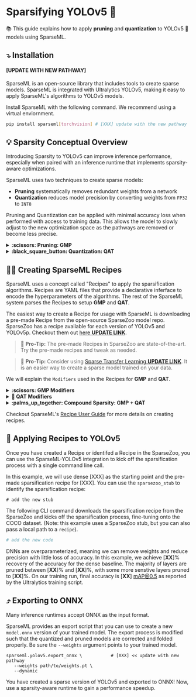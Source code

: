 # Sparsifying YOLOv5 :rocket:

:books: This guide explains how to apply **pruning** and **quantization** to YOLOv5 :rocket: models using SparseML.

## :arrow_heading_down: Installation

#### [UPDATE WITH NEW PATHWAY]

SparseML is an open-source library that includes tools to create sparse models. SparseML is integrated with
Ultralytics YOLOv5, making it easy to apply SparseML's algorithms to YOLOv5 models.

Install SparseML with the following command. We recommend using a virtual enviornment.
```bash
pip install sparseml[torchvision] # [XXX] update with the new pathway
```

## 💡 Sparsity Conceptual Overview

Introducing Sparsity to YOLOv5 can improve inference performance, especially when paired with 
an inference runtime that implements sparsity-aware optimizations.

SparseML uses two techniques to create sparse models:
- **Pruning** systematically removes redundant weights from a network
- **Quantization** reduces model precision by converting weights from `FP32` to `INT8`

Pruning and Quantization can be applied with minimal accuracy loss when performed with 
access to training data. This allows the model to slowly adjust to the new optimization 
space as the pathways are removed or become less precise. 

<details>
    <summary><b>:scissors: Pruning: GMP</b></summary>
    <br>
   
Gradual magnitude pruning or **GMP** is the best algorithm for pruning. With it, 
the weights closest to zero are iteratively removed over several epochs or training steps up to a specified level of sparsity. 
The remaining non-zero weights are then fine-tuned to the objective function. This iterative process enables 
the model to slowly adjust to a new optimization space after pathways are removed before pruning again.

</details>
        
<details>
    <summary><b>:black_square_button: Quantization: QAT</b></summary>
    <br>

Quantization aware training or **QAT** is the best algorithm for quantization. With it, fake quantization 
operators are injected into the graph before quantizable nodes for activations, and weights 
are wrapped with fake quantization operators. The fake quantization operators interpolate 
the weights and activations down to `INT8` on the forward pass but enable a full update of 
the weights at `FP32` on the backward pass. This allows the model to adapt to the loss of 
information from quantization on the forward pass. 
    
</details>
    
## :cook: Creating SparseML Recipes

SparseML uses a concept called "Recipes" to apply the sparsification algorithms. Recipes are YAML files 
that provide a declarative inferface to encode the hyperparameters of the algorithms. 
The rest of the SparseML system parses the Recipes to setup **GMP** and **QAT**.

The easiest way to create a Recipe for usage with SparseML is downloading a pre-made Recipe
from the open-source SparseZoo model repo. SparseZoo has a recipe available for each version of YOLOv5 and 
YOLOv5p. Checkout them out [here **UPDATE LINK**](https://sparsezoo.neuralmagic.com/).

>:rotating_light: **Pro-Tip:** The pre-made Recipes in SparseZoo are state-of-the-art. Try the pre-made recipes
>and tweak as needed.

>:rotating_light: **Pro-Tip:** Consider using [Sparse Transfer Learning **UPDATE LINK**](Ultralytics-STL-README.md). 
>It is an easier way to create a sparse model trained on your data.

We will explain the `Modifiers` used in the Recipes for **GMP** and **QAT**. 

<details>
    <summary><b>:scissors: GMP Modifiers</b></summary>
    <br>

An example `recipe.yaml` file for GMP is the following:

```yaml
# gmp-recipe.yaml
   
modifiers:
    - !GlobalMagnitudePruningModifier
        init_sparsity: 0.05
        final_sparsity: 0.8
        start_epoch: 0.0
        end_epoch: 30.0
        update_frequency: 1.0
        params: __ALL_PRUNABLE__

    - !SetLearningRateModifier
        start_epoch: 0.0
        learning_rate: 0.05

    - !LearningRateFunctionModifier
        start_epoch: 30.0
        end_epoch: 50.0
        lr_func: cosine
        init_lr: 0.05
        final_lr: 0.001

    - !EpochRangeModifier
        start_epoch: 0.0
        end_epoch: 50.0
```

Each `Modifier` encodes a hyperparameter of the **GMP** algorithm:
  - `GlobalMagnitudePruningModifier` applies gradual magnitude pruning globally across all the prunable parameters/weights in a model. It
  starts at 5% sparsity at epoch 0 and gradually ramps up to 80% sparsity at epoch 30, pruning at the start of each epoch.
  - `SetLearningRateModifier` sets the pruning LR to 0.05 (the midpoint between the original 0.1 and 0.001 LRs used to train YOLO).
  - `LearningRateFunctionModifier` cycles the LR from 0.5 to 0.001 with a cosine curve (0.001 was the final original training LR).
  - `EpochRangeModifier` expands the training time to continue finetuning for an additional `20` epochs after pruning has ended.

30 pruning epochs and 20 finetuning epochs were chosen based on a 50 epoch training schedule - be sure to adjust based on the number of epochs as needed.

</details>

<details>
    <summary><b>🔲 QAT Modifiers</b></summary>
    <br>
    
An example `recipe.yaml` file for QAT is the following:

```yaml
# qat-recipe.yaml
    
modifiers:
    !QuantizationModifier
        start_epoch: 0.0
        submodules: ['model']
        freeze_bn_stats_epoch: 3.0

    !SetLearningRateModifier
        start_epoch: 0.0
        learning_rate: 10e-6

    !EpochRangeModifier
        start_epoch: 0.0
        end_epoch: 5.0
```

Each `Modifier` encodes a hyperparameter of the **QAT** algorithm:  

  - The `QuantizationModifier` applies QAT to all quantizable modules under the `model` scope.
Note the `model` is used here as a general placeholder; to determine the name of the root module for your model, print out the root module and use that root name.
  - The `QuantizationModifier` starts at epoch 0 and freezes batch normalization statistics at the start of epoch 3.
  - The `SetLearningRateModifier` sets the quantization LR to 10e-6 (0.01 times the example final LR of 0.001).
  - The `EpochRangeModifier` sets the training time to continue training for the desired 5 epochs.

</details>

<details>
    <summary><b>:palms_up_together: Compound Sparsity: GMP + QAT</b></summary>
    </br>
    
Pruning and quantization can be applied together. When run in a sparsity-aware runtime, the speedup
from pruning and quantization amplify eachother. Here's what a Recipe might look like with both GMP and QAT:

```yaml
# recipe.yaml
    
modifiers:
    - !GlobalMagnitudePruningModifier
        init_sparsity: 0.05
        final_sparsity: 0.8
        start_epoch: 0.0
        end_epoch: 30.0
        update_frequency: 1.0
        params: __ALL_PRUNABLE__

    - !SetLearningRateModifier
        start_epoch: 0.0
        learning_rate: 0.05

    - !LearningRateFunctionModifier
        start_epoch: 30.0
        end_epoch: 50.0
        lr_func: cosine
        init_lr: 0.05
        final_lr: 0.001

    - !QuantizationModifier
        start_epoch: 50.0
        freeze_bn_stats_epoch: 53.0

    - !SetLearningRateModifier
        start_epoch: 50.0
        learning_rate: 10e-6

    - !EpochRangeModifier
        start_epoch: 0.0
        end_epoch: 55.0
```
    
</details>

Checkout SparseML's [Recipe User Guide](https://docs.neuralmagic.com/user-guide/recipes/creating) 
for more details on creating recipes.

## :fork_and_knife: Applying Recipes to YOLOv5

Once you have created a Recipe or identifed a Recipe in the SparseZoo, you can use the SparseML-YOLOv5 integration 
to kick off the sparsification process with a single command line call.

In this example, we will use dense [XXX] as the starting point and the pre-made sparsification recipe for [XXX]. 
You can use the `sparsezoo_stub` to identify the sparsification recipe:
```bashe
# add the new stub
```

The following CLI command downloads the sparsification recipe from the SparseZoo and 
kicks off the sparsification process, fine-tuning onto the COCO dataset. (Note: this example uses a SparseZoo stub, 
but you can also pass a local path to a `recipe`).


```bash
# add the new code
```


DNNs are overparameterized, meaning we can remove weights and reduce
precision with little loss of accuracy. In this example, we achieve [**XX**]% recovery of the accuracy 
for the dense baseline. The majority of layers are pruned between [**XX**]% and [**XX**]%, with some more 
senstive layers pruned to [**XX**]%. On our training run, final accuracy is [**XX**] mAP@0.5 as 
reported by the Ultralytics training script.

## ⤴️ Exporting to ONNX

Many inference runtimes accept ONNX as the input format.

SparseML provides an export script that you can use to create a new `model.onnx` version of your
trained model. The export process is modified such that the quantized and pruned models are 
corrected and folded properly. Be sure the `--weights` argument points to your trained model.

```
sparseml.yolov5.export_onnx \           # [XXX] << update with new pathway
   --weights path/to/weights.pt \
   --dynamic
```

You have created a sparse version of YOLOv5 and exported to ONNX! Now, use a sparsity-aware runtime to 
gain a performance speedup.
